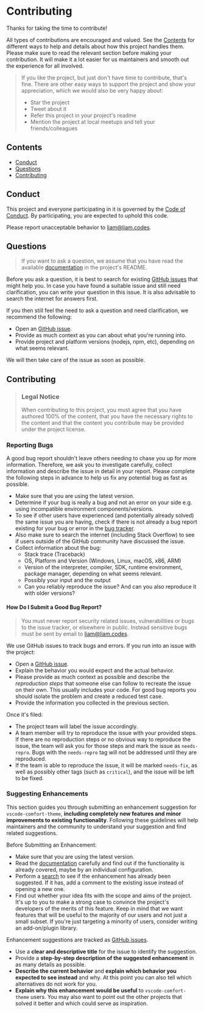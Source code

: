 # Contributing

Thanks for taking the time to contribute!

All types of contributions are encouraged and valued. See the [Contents](#contents) for different ways to help and details about how this project handles them. Please make sure to read the relevant section before making your contribution. It will make it a lot easier for us maintainers and smooth out the experience for all involved.

> If you like the project, but just don't have time to contribute, that's fine. There are other easy ways to support the project and show your appreciation, which we would also be very happy about:
>
> - Star the project
> - Tweet about it
> - Refer this project in your project's readme
> - Mention the project at local meetups and tell your friends/colleagues

## Contents

- [Conduct](#conduct)
- [Questions](#questions)
- [Contributing](#contributing)

## Conduct

This project and everyone participating in it is governed by the [Code of Conduct](https://github.com/eels/vscode-comfort-theme/blob/main/.github/CODE_OF_CONDUCT.md). By participating, you are expected to uphold this code.

Please report unacceptable behavior to <liam@liam.codes>.

## Questions

> If you want to ask a question, we assume that you have read the available [documentation](https://github.com/eels/vscode-comfort-theme#readme) in the project's README.

Before you ask a question, it is best to search for existing [GitHub issues](https://github.com/eels/vscode-comfort-theme/issues) that might help you. In case you have found a suitable issue and still need clarification, you can write your question in this issue. It is also advisable to search the internet for answers first.

If you then still feel the need to ask a question and need clarification, we recommend the following:

- Open an [GitHub issue](https://github.com/eels/vscode-comfort-theme/issues/new).
- Provide as much context as you can about what you're running into.
- Provide project and platform versions (nodejs, npm, etc), depending on what seems relevant.

We will then take care of the issue as soon as possible.

## Contributing

> ### Legal Notice
>
> When contributing to this project, you must agree that you have authored 100% of the content, that you have the necessary rights to the content and that the content you contribute may be provided under the project license.

### Reporting Bugs

A good bug report shouldn't leave others needing to chase you up for more information. Therefore, we ask you to investigate carefully, collect information and describe the issue in detail in your report. Please complete the following steps in advance to help us fix any potential bug as fast as possible.

- Make sure that you are using the latest version.
- Determine if your bug is really a bug and not an error on your side e.g. using incompatible environment components/versions.
- To see if other users have experienced (and potentially already solved) the same issue you are having, check if there is not already a bug report existing for your bug or error in the [bug tracker](https://github.com/eels/vscode-comfort-theme/issues?q=label%3Abug).
- Also make sure to search the internet (including Stack Overflow) to see if users outside of the GitHub community have discussed the issue.
- Collect information about the bug:
  - Stack trace (Traceback)
  - OS, Platform and Version (Windows, Linux, macOS, x86, ARM)
  - Version of the interpreter, compiler, SDK, runtime environment, package manager, depending on what seems relevant.
  - Possibly your input and the output
  - Can you reliably reproduce the issue? And can you also reproduce it with older versions?

#### How Do I Submit a Good Bug Report?

> You must never report security related issues, vulnerabilities or bugs to the issue tracker, or elsewhere in public. Instead sensitive bugs must be sent by email to <liam@liam.codes>.

We use GitHub issues to track bugs and errors. If you run into an issue with the project:

- Open a [GitHub issue](https://github.com/eels/vscode-comfort-theme/issues/new).
- Explain the behavior you would expect and the actual behavior.
- Please provide as much context as possible and describe the _reproduction steps_ that someone else can follow to recreate the issue on their own. This usually includes your code. For good bug reports you should isolate the problem and create a reduced test case.
- Provide the information you collected in the previous section.

Once it's filed:

- The project team will label the issue accordingly.
- A team member will try to reproduce the issue with your provided steps. If there are no reproduction steps or no obvious way to reproduce the issue, the team will ask you for those steps and mark the issue as `needs-repro`. Bugs with the `needs-repro` tag will not be addressed until they are reproduced.
- If the team is able to reproduce the issue, it will be marked `needs-fix`, as well as possibly other tags (such as `critical`), and the issue will be left to be fixed.

### Suggesting Enhancements

This section guides you through submitting an enhancement suggestion for `vscode-comfort-theme`, **including completely new features and minor improvements to existing functionality**. Following these guidelines will help maintainers and the community to understand your suggestion and find related suggestions.

Before Submitting an Enhancement:

- Make sure that you are using the latest version.
- Read the [documentation](https://github.com/eels/vscode-comfort-theme#readme) carefully and find out if the functionality is already covered, maybe by an individual configuration.
- Perform a [search](https://github.com/eels/vscode-comfort-theme/issues) to see if the enhancement has already been suggested. If it has, add a comment to the existing issue instead of opening a new one.
- Find out whether your idea fits with the scope and aims of the project. It's up to you to make a strong case to convince the project's developers of the merits of this feature. Keep in mind that we want features that will be useful to the majority of our users and not just a small subset. If you're just targeting a minority of users, consider writing an add-on/plugin library.

Enhancement suggestions are tracked as [GitHub issues](https://github.com/eels/vscode-comfort-theme/issues).

- Use a **clear and descriptive title** for the issue to identify the suggestion.
- Provide a **step-by-step description of the suggested enhancement** in as many details as possible.
- **Describe the current behavior** and **explain which behavior you expected to see instead** and why. At this point you can also tell which alternatives do not work for you.
- **Explain why this enhancement would be useful** to `vscode-comfort-theme` users. You may also want to point out the other projects that solved it better and which could serve as inspiration.
